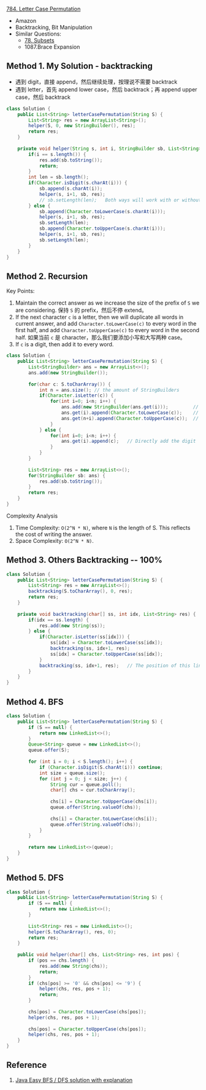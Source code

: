 [784. Letter Case Permutation](https://leetcode.com/problems/letter-case-permutation/)

* Amazon
* Backtracking, Bit Manipulation
* Similar Questions:
    * [78. Subsets](https://leetcode.com/problems/subsets/)
    * 1087.Brace Expansion


## Method 1. My Solution - backtracking
* 遇到 digit，直接 append，然后继续处理，按理说不需要 backtrack
* 遇到 letter，首先 append lower case，然后 backtrack；再 append upper case，然后 backtrack
```java 
class Solution {
    public List<String> letterCasePermutation(String S) {
        List<String> res = new ArrayList<String>();
        helper(S, 0, new StringBuilder(), res);
        return res;
    }
    
    private void helper(String s, int i, StringBuilder sb, List<String> res) {
        if(i == s.length()) {
            res.add(sb.toString());
            return;
        }
        int len = sb.length();
        if(Character.isDigit(s.charAt(i))) {
            sb.append(s.charAt(i));
            helper(s, i+1, sb, res);
            // sb.setLength(len);   Both ways will work with or without this line.
        } else {
            sb.append(Character.toLowerCase(s.charAt(i)));
            helper(s, i+1, sb, res);
            sb.setLength(len);
            sb.append(Character.toUpperCase(s.charAt(i)));
            helper(s, i+1, sb, res);
            sb.setLength(len);
        }
    }
}
```


## Method 2. Recursion
Key Points:
1. Maintain the correct answer as we increase the size of the prefix of `S` we are considering.
保持 `S` 的 prefix，然后不停 extend。
2. If the next character `c` is a letter, then we will duplicate all words in current answer,
and add `Character.toLowerCase(c)` to every word in the first half, and add `Character.toUpperCase(c)`
to every word in the second half.
如果当前 `c` 是 character，那么我们要添加小写和大写两种 case。
3. If `c` is a digit, then add it to every word.
```java
class Solution {
    public List<String> letterCasePermutation(String S) {
        List<StringBuilder> ans = new ArrayList<>();
        ans.add(new StringBuilder());
        
        for(char c: S.toCharArray()) {
            int n = ans.size(); // the amount of StringBuilders
            if(Character.isLetter(c)) {
                for(int i=0; i<n; i++) {
                    ans.add(new StringBuilder(ans.get(i)));         // Duplicate for adding upper case.
                    ans.get(i).append(Character.toLowerCase(c));    // Add lower case.
                    ans.get(n+i).append(Character.toUpperCase(c));  // Add upper case.
                }
            } else {
                for(int i=0; i<n; i++) {
                    ans.get(i).append(c);   // Directly add the digit
                }
            }
        }
        
        List<String> res = new ArrayList<>();
        for(StringBuilder sb: ans) {
            res.add(sb.toString());
        }
        return res;
    }
}
```
Complexity Analysis
1. Time Complexity: `O(2^N * N)`, where `N` is the length of S. This reflects the cost of writing the answer.
2. Space Complexity: `O(2^N * N)`.


## Method 3. Others Backtracking -- 100%
```java 
class Solution {
    public List<String> letterCasePermutation(String S) {
        List<String> res = new ArrayList<>();
        backtracking(S.toCharArray(), 0, res);
        return res;
    }
    
    private void backtracking(char[] ss, int idx, List<String> res) {
        if(idx == ss.length) {
            res.add(new String(ss));
        } else {
            if(Character.isLetter(ss[idx])) {
                ss[idx] = Character.toLowerCase(ss[idx]);
                backtracking(ss, idx+1, res);
                ss[idx] = Character.toUpperCase(ss[idx]);
            }
            backtracking(ss, idx+1, res);   // The position of this line is important
        }
    }
}
```


## Method 4. BFS
```java
class Solution {
    public List<String> letterCasePermutation(String S) {
        if (S == null) {
            return new LinkedList<>();
        }
        Queue<String> queue = new LinkedList<>();
        queue.offer(S);
        
        for (int i = 0; i < S.length(); i++) {
            if (Character.isDigit(S.charAt(i))) continue;            
            int size = queue.size();
            for (int j = 0; j < size; j++) {
                String cur = queue.poll();
                char[] chs = cur.toCharArray();
                
                chs[i] = Character.toUpperCase(chs[i]);
                queue.offer(String.valueOf(chs));
                
                chs[i] = Character.toLowerCase(chs[i]);
                queue.offer(String.valueOf(chs));
            }
        }
        
        return new LinkedList<>(queue);
    }
}
```


## Method 5. DFS
```java
class Solution {
    public List<String> letterCasePermutation(String S) {
        if (S == null) {
            return new LinkedList<>();
        }
        
        List<String> res = new LinkedList<>();
        helper(S.toCharArray(), res, 0);
        return res;
    }
    
    public void helper(char[] chs, List<String> res, int pos) {
        if (pos == chs.length) {
            res.add(new String(chs));
            return;
        }
        if (chs[pos] >= '0' && chs[pos] <= '9') {
            helper(chs, res, pos + 1);
            return;
        }
        
        chs[pos] = Character.toLowerCase(chs[pos]);
        helper(chs, res, pos + 1);
        
        chs[pos] = Character.toUpperCase(chs[pos]);
        helper(chs, res, pos + 1);
    }
}
```


## Reference
1. [Java Easy BFS / DFS solution with explanation](https://leetcode.com/problems/letter-case-permutation/discuss/115485/Java-Easy-BFS-DFS-solution-with-explanation)